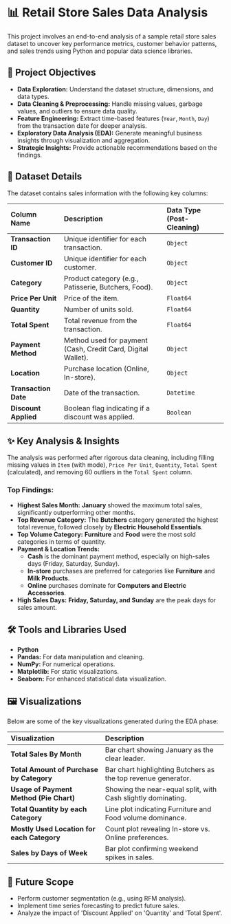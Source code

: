 # 📊 Retail Store Sales Data Analysis

This project involves an end-to-end analysis of a sample retail store sales dataset to uncover key performance metrics, customer behavior patterns, and sales trends using Python and popular data science libraries.

## 🎯 Project Objectives

* **Data Exploration:** Understand the dataset structure, dimensions, and data types.
* **Data Cleaning & Preprocessing:** Handle missing values, garbage values, and outliers to ensure data quality.
* **Feature Engineering:** Extract time-based features (`Year`, `Month`, `Day`) from the transaction date for deeper analysis.
* **Exploratory Data Analysis (EDA):** Generate meaningful business insights through visualization and aggregation.
* **Strategic Insights:** Provide actionable recommendations based on the findings.

## 💾 Dataset Details

The dataset contains sales information with the following key columns:

| Column Name | Description | Data Type (Post-Cleaning) |
| :--- | :--- | :--- |
| **Transaction ID** | Unique identifier for each transaction. | `Object` |
| **Customer ID** | Unique identifier for each customer. | `Object` |
| **Category** | Product category (e.g., Patisserie, Butchers, Food). | `Object` |
| **Price Per Unit** | Price of the item. | `Float64` |
| **Quantity** | Number of units sold. | `Float64` |
| **Total Spent** | Total revenue from the transaction. | `Float64` |
| **Payment Method** | Method used for payment (Cash, Credit Card, Digital Wallet). | `Object` |
| **Location** | Purchase location (Online, In-store). | `Object` |
| **Transaction Date** | Date of the transaction. | `Datetime` |
| **Discount Applied** | Boolean flag indicating if a discount was applied. | `Boolean` |

## ✨ Key Analysis & Insights

The analysis was performed after rigorous data cleaning, including filling missing values in `Item` (with mode), `Price Per Unit`, `Quantity`, `Total Spent` (calculated), and removing 60 outliers in the `Total Spent` column.

### Top Findings:

* **Highest Sales Month:** **January** showed the maximum total sales, significantly outperforming other months.
* **Top Revenue Category:** The **Butchers** category generated the highest total revenue, followed closely by **Electric Household Essentials**.
* **Top Volume Category:** **Furniture** and **Food** were the most sold categories in terms of quantity.
* **Payment & Location Trends:**
    * **Cash** is the dominant payment method, especially on high-sales days (Friday, Saturday, Sunday).
    * **In-store** purchases are preferred for categories like **Furniture** and **Milk Products**.
    * **Online** purchases dominate for **Computers and Electric Accessories**.
* **High Sales Days:** **Friday, Saturday, and Sunday** are the peak days for sales amount.

## 🛠️ Tools and Libraries Used

* **Python**
* **Pandas:** For data manipulation and cleaning.
* **NumPy:** For numerical operations.
* **Matplotlib:** For static visualizations.
* **Seaborn:** For enhanced statistical data visualization.

## 🖼️ Visualizations

Below are some of the key visualizations generated during the EDA phase:

| Visualization | Description |
| :--- | :--- |
| **Total Sales By Month** | Bar chart showing January as the clear leader. |
| **Total Amount of Purchase by Category** | Bar chart highlighting Butchers as the top revenue generator. |
| **Usage of Payment Method (Pie Chart)** | Showing the near-equal split, with Cash slightly dominating. |
| **Total Quantity by each Category** | Line plot indicating Furniture and Food volume dominance. |
| **Mostly Used Location for each Category** | Count plot revealing In-store vs. Online preferences. |
| **Sales by Days of Week** | Bar plot confirming weekend spikes in sales. |

## 📝 Future Scope

* Perform customer segmentation (e.g., using RFM analysis).
* Implement time series forecasting to predict future sales.
* Analyze the impact of 'Discount Applied' on 'Quantity' and 'Total Spent'.
